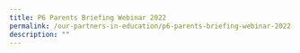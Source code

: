```yaml
---
title: P6 Parents Briefing Webinar 2022
permalink: /our-partners-in-education/p6-parents-briefing-webinar-2022
description: ""
---
```

